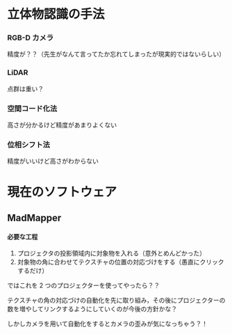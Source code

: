 # 立体物認識の手法

### RGB-D カメラ

精度が？？（先生がなんて言ってたか忘れてしまったが現実的ではないらしい）

### LiDAR

点群は重い？

### 空間コード化法

高さが分かるけど精度があまりよくない

### 位相シフト法

精度がいいけど高さがわからない

# 現在のソフトウェア

## MadMapper

#### 必要な工程

1. プロジェクタの投影領域内に対象物を入れる（意外とめんどかった）
1. 対象物の角に合わせてテクスチャの位置の対応づけをする（愚直にクリックするだけ）

ではこれを 2 つのプロジェクターを使ってやったら？？

テクスチャの角の対応づけの自動化を先に取り組み，その後にプロジェクターの数を増やしてリンクするようにしていくのが今後の方針かな？

しかしカメラを用いて自動化をするとカメラの歪みが気になっちゃう？！
